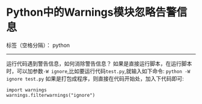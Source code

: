 ﻿# Python中的Warnings模块忽略告警信息

标签（空格分隔）： python

---

运行代码遇到警告信息，如何消除警告信息？
如果是直接运行脚本，在运行脚本时，可以加参数`-W ignore`,比如要运行代码`test.py`,就输入如下命令:
`python -W ignore test.py`
如果是打包成程序，则直接在代码开始处，加入下代码即可:
```
import warnings  
warnings.filterwarnings("ignore") 
```




